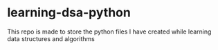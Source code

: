 # learning-dsa-python
This repo is made to store the python files I have created while learning data structures and algorithms
